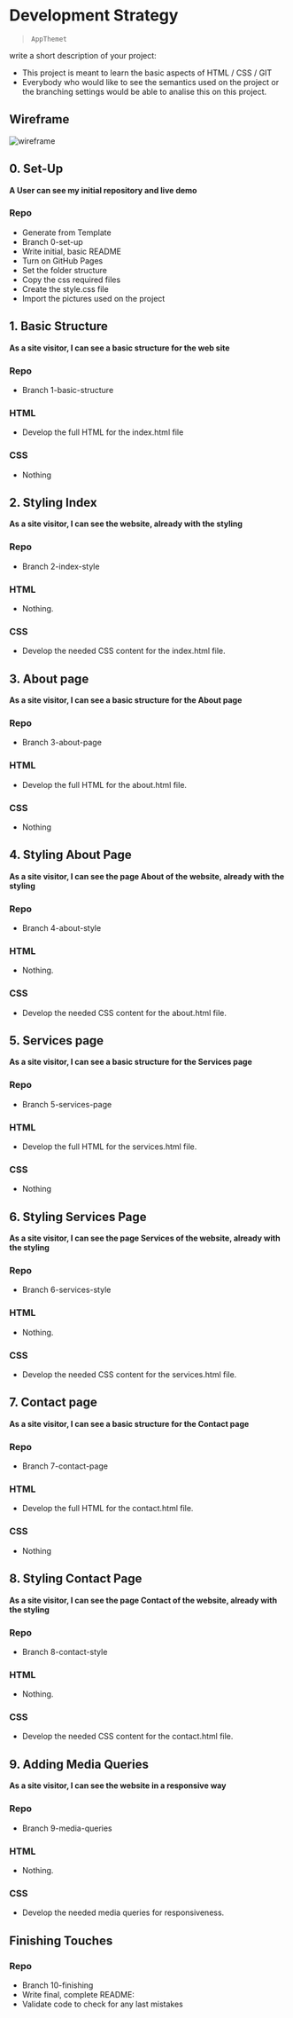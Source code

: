 # Development Strategy

> `AppThemet`

write a short description of your project:
- This project is meant to learn the basic aspects of HTML /  CSS / GIT
- Everybody who would like to see the semantics used on the project or the branching settings would be able to analise this on this project.

## Wireframe


![wireframe](./wireframe.jpg)

## 0. Set-Up

__A User can see my initial repository and live demo__

### Repo

- Generate from Template
- Branch 0-set-up
- Write initial, basic README
- Turn on GitHub Pages
- Set the folder structure
- Copy the css required files
- Create the style.css file
- Import the pictures used on the project

## 1. Basic Structure

__As a site visitor, I can see a basic structure for the web site__

### Repo

- Branch 1-basic-structure

### HTML

- Develop the full HTML for the index.html file

### CSS

- Nothing

## 2. Styling Index

__As a site visitor, I can see the website, already with the styling__

### Repo

- Branch 2-index-style

### HTML

- Nothing.

### CSS

- Develop the needed CSS content for the index.html file.

## 3. About page

__As a site visitor, I can see a basic structure for the About page__

### Repo

- Branch 3-about-page

### HTML

- Develop the full HTML for the about.html file.

### CSS

- Nothing

## 4. Styling About Page

__As a site visitor, I can see the page About of the website, already with the styling__

### Repo

- Branch 4-about-style

### HTML

- Nothing.

### CSS

- Develop the needed CSS content for the about.html file.

## 5. Services page

__As a site visitor, I can see a basic structure for the Services page__

### Repo

- Branch 5-services-page

### HTML

- Develop the full HTML for the services.html file.

### CSS

- Nothing

## 6. Styling Services Page

__As a site visitor, I can see the page Services of the website, already with the styling__

### Repo

- Branch 6-services-style

### HTML

- Nothing.

### CSS

- Develop the needed CSS content for the services.html file.

## 7. Contact page

__As a site visitor, I can see a basic structure for the Contact page__

### Repo

- Branch 7-contact-page

### HTML

- Develop the full HTML for the contact.html file.

### CSS

- Nothing

## 8. Styling Contact Page

__As a site visitor, I can see the page Contact of the website, already with the styling__

### Repo

- Branch 8-contact-style

### HTML

- Nothing.

### CSS

- Develop the needed CSS content for the contact.html file.

## 9. Adding Media Queries

__As a site visitor, I can see the website in a responsive way__

### Repo

- Branch 9-media-queries

### HTML

- Nothing.

### CSS

- Develop the needed media queries for responsiveness.

## Finishing Touches

### Repo

- Branch 10-finishing
- Write final, complete README:
- Validate code to check for any last mistakes
